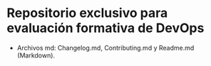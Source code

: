 # Repositorio exclusivo para evaluación formativa de DevOps

- Archivos md: Changelog.md, Contributing.md y Readme.md (Markdown).
